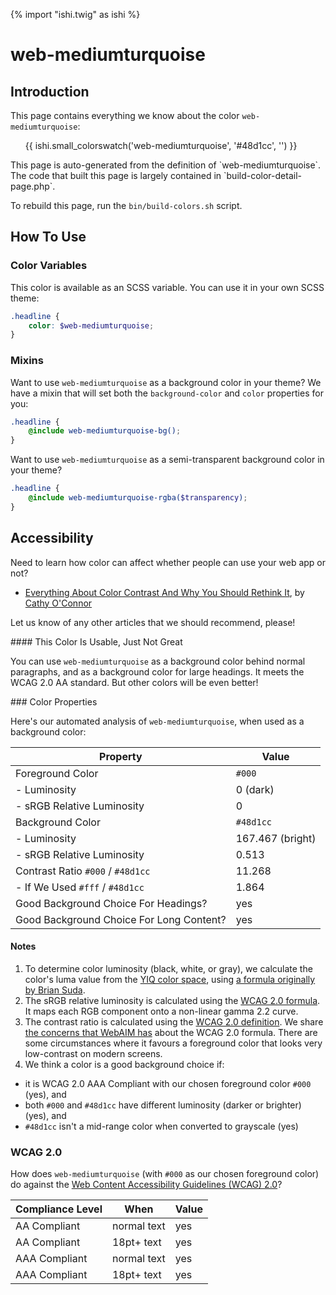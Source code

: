 {% import "ishi.twig" as ishi %}
# web-mediumturquoise

## Introduction

This page contains everything we know about the color `web-mediumturquoise`:

<div class="grid">
    <div class="cell">
        <div class="swatch">
            <ul>
                {{ ishi.small_colorswatch('web-mediumturquoise', '#48d1cc', '') }}
            </ul>
        </div>
    </div>
</div>

<div class="callout attention" markdown="1">
This page is auto-generated from the definition of `web-mediumturquoise`. The code that built this page is largely contained in `build-color-detail-page.php`.

To rebuild this page, run the `bin/build-colors.sh` script.
</div>

## How To Use

### Color Variables

This color is available as an SCSS variable. You can use it in your own SCSS theme:

```scss
.headline {
    color: $web-mediumturquoise;
}
```

### Mixins

Want to use `web-mediumturquoise` as a background color in your theme? We have a mixin that will set both the `background-color` and `color` properties for you:

```scss
.headline {
    @include web-mediumturquoise-bg();
}
```

Want to use `web-mediumturquoise` as a semi-transparent background color in your theme?

```scss
.headline {
    @include web-mediumturquoise-rgba($transparency);
}
```

## Accessibility

Need to learn how color can affect whether people can use your web app or not?

* [Everything About Color Contrast And Why You Should Rethink It](https://www.smashingmagazine.com/2014/10/color-contrast-tips-and-tools-for-accessibility/), by [Cathy O'Connor](http://www.twitter.com/cagocon)

Let us know of any other articles that we should recommend, please!
<div class="callout warning" markdown="1">
#### This Color Is Usable, Just Not Great

You can use `web-mediumturquoise` as a background color behind normal paragraphs, and as a background color for large headings. It meets the WCAG 2.0 AA standard. But other colors will be even better!
</div>
### Color Properties

Here's our automated analysis of `web-mediumturquoise`, when used as a background color:

Property | Value
---------|------
Foreground Color | `#000`
- Luminosity | 0 (dark)
- sRGB Relative Luminosity | 0
Background Color | `#48d1cc`
- Luminosity | 167.467 (bright)
- sRGB Relative Luminosity | 0.513
Contrast Ratio `#000` / `#48d1cc` | 11.268
- If We Used `#fff` / `#48d1cc` | 1.864
Good Background Choice For Headings? | yes
Good Background Choice For Long Content? | yes

#### Notes

1. To determine color luminosity (black, white, or gray), we calculate the color's luma value from the [YIQ color space](https://en.wikipedia.org/wiki/YIQ), using [a formula originally by Brian Suda](https://24ways.org/2010/calculating-color-contrast/).
1. The sRGB relative luminosity is calculated using the [WCAG 2.0 formula](https://www.w3.org/TR/WCAG20/#relativeluminancedef). It maps each RGB component onto a non-linear gamma 2.2 curve.
1. The contrast ratio is calculated using the [WCAG 2.0 definition](https://www.w3.org/TR/2008/REC-WCAG20-20081211/#contrast-ratiodef). We share [the concerns that WebAIM has](http://webaim.org/blog/wcag-2-1-feedback/) about the WCAG 2.0 formula. There are some circumstances where it favours a foreground color that looks very low-contrast on modern screens.
1. We think a color is a good background choice if:
  - it is WCAG 2.0 AAA Compliant with our chosen foreground color `#000` (yes), and
  - both `#000` and `#48d1cc` have different luminosity (darker or brighter) (yes), and
  - `#48d1cc` isn't a mid-range color when converted to grayscale (yes)

### WCAG 2.0

How does `web-mediumturquoise` (with `#000` as our chosen foreground color) do against the [Web Content Accessibility Guidelines (WCAG) 2.0](https://www.w3.org/TR/WCAG20/)?

Compliance Level | When | Value
-----------------|------|------
AA Compliant | normal text | yes
AA Compliant | 18pt+ text | yes
AAA Compliant | normal text | yes
AAA Compliant | 18pt+ text | yes